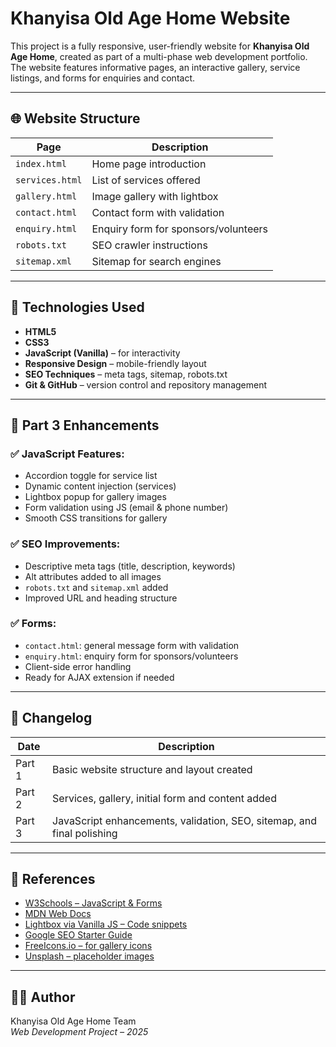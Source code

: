 # Khanyisa Old Age Home Website

This project is a fully responsive, user-friendly website for **Khanyisa Old Age Home**, created as part of a multi-phase web development portfolio. The website features informative pages, an interactive gallery, service listings, and forms for enquiries and contact.

---

## 🌐 Website Structure

| Page | Description |
|------|-------------|
| `index.html` | Home page introduction |
| `services.html` | List of services offered |
| `gallery.html` | Image gallery with lightbox |
| `contact.html` | Contact form with validation |
| `enquiry.html` | Enquiry form for sponsors/volunteers |
| `robots.txt` | SEO crawler instructions |
| `sitemap.xml` | Sitemap for search engines |

---

## 🚀 Technologies Used

- **HTML5**
- **CSS3**
- **JavaScript (Vanilla)** – for interactivity
- **Responsive Design** – mobile-friendly layout
- **SEO Techniques** – meta tags, sitemap, robots.txt
- **Git & GitHub** – version control and repository management

---

## 📌 Part 3 Enhancements

### ✅ JavaScript Features:
- Accordion toggle for service list
- Dynamic content injection (services)
- Lightbox popup for gallery images
- Form validation using JS (email & phone number)
- Smooth CSS transitions for gallery

### ✅ SEO Improvements:
- Descriptive meta tags (title, description, keywords)
- Alt attributes added to all images
- `robots.txt` and `sitemap.xml` added
- Improved URL and heading structure

### ✅ Forms:
- `contact.html`: general message form with validation
- `enquiry.html`: enquiry form for sponsors/volunteers
- Client-side error handling
- Ready for AJAX extension if needed

---

## 🧾 Changelog

| Date       | Description |
|------------|-------------|
| Part 1     | Basic website structure and layout created |
| Part 2     | Services, gallery, initial form and content added |
| Part 3     | JavaScript enhancements, validation, SEO, sitemap, and final polishing |

---

## 🔗 References

- [W3Schools – JavaScript & Forms](https://www.w3schools.com/js/)
- [MDN Web Docs](https://developer.mozilla.org/)
- [Lightbox via Vanilla JS – Code snippets](https://www.cssscript.com/)
- [Google SEO Starter Guide](https://developers.google.com/search/docs/fundamentals/seo-starter-guide)
- [FreeIcons.io – for gallery icons](https://freeicons.io/)
- [Unsplash – placeholder images](https://unsplash.com/)

---

## 👩‍💻 Author

Khanyisa Old Age Home Team  
_Web Development Project – 2025_

